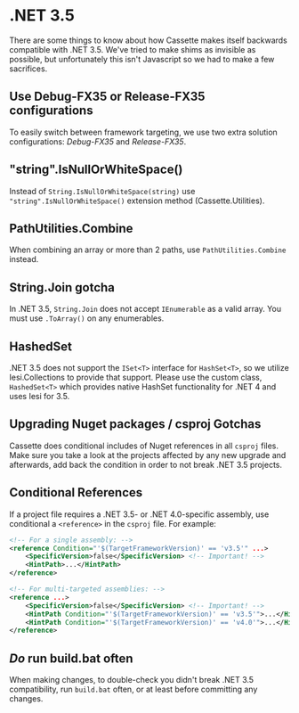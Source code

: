 # .NET 3.5 #

There are some things to know about how Cassette makes itself backwards compatible with .NET 3.5. We've tried to make shims as invisible as possible, but unfortunately this isn't Javascript so we had to make a few sacrifices.

## Use Debug-FX35 or Release-FX35 configurations

To easily switch between framework targeting, we use two extra solution configurations: _Debug-FX35_ and _Release-FX35_.

## "string".IsNullOrWhiteSpace()

Instead of `String.IsNullOrWhiteSpace(string)` use `"string".IsNullOrWhiteSpace()` extension method (Cassette.Utilities).

## PathUtilities.Combine

When combining an array or more than 2 paths, use `PathUtilities.Combine` instead.

## String.Join gotcha

In .NET 3.5, `String.Join` does not accept `IEnumerable` as a valid array. You must use `.ToArray()` on any enumerables.

## HashedSet<T>

.NET 3.5 does not support the `ISet<T>` interface for `HashSet<T>`, so we utilize Iesi.Collections to provide that support. Please use the custom class, `HashedSet<T>` which provides native HashSet functionality for .NET 4 and uses Iesi for 3.5.

## Upgrading Nuget packages / csproj Gotchas

Cassette does conditional includes of Nuget references in all `csproj` files. Make sure you take a look at the projects affected by any new upgrade and afterwards, add back the condition in order to not break .NET 3.5 projects.

## Conditional References

If a project file requires a .NET 3.5- or .NET 4.0-specific assembly, use conditional a `<reference>` in the `csproj` file. For example:

```xml
<!-- For a single assembly: -->
<reference Condition="'$(TargetFrameworkVersion)' == 'v3.5'" ...>
    <SpecificVersion>false</SpecificVersion> <!-- Important! -->
    <HintPath>...</HintPath>
</reference>

<!-- For multi-targeted assemblies: -->
<reference ...>
    <SpecificVersion>false</SpecificVersion> <!-- Important! -->
    <HintPath Condition="'$(TargetFrameworkVersion)' == 'v3.5'">...</HintPath>
    <HintPath Condition="'$(TargetFrameworkVersion)' == 'v4.0'">...</HintPath>
</reference>
```

## _Do_ run build.bat often

When making changes, to double-check you didn't break .NET 3.5 compatibility, run `build.bat` often, or at least before committing any changes.